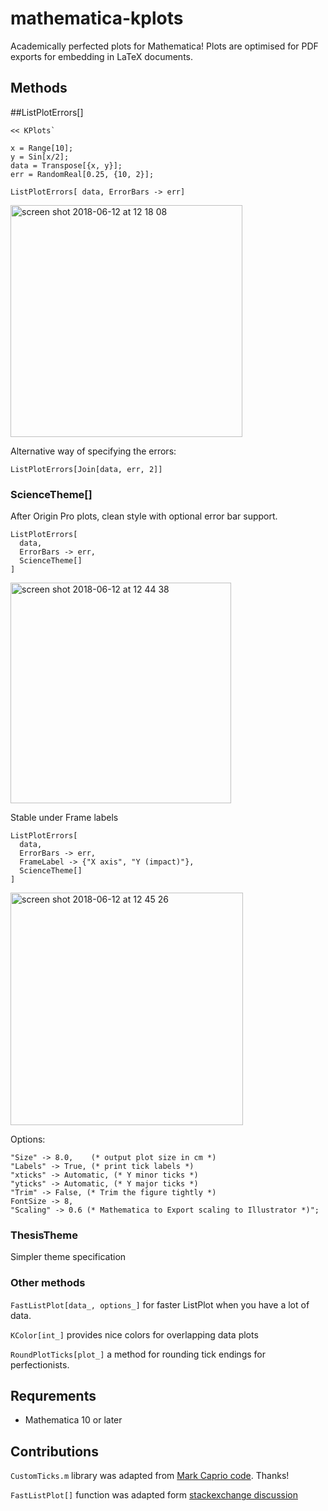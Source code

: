 mathematica-kplots
==================

Academically perfected plots for Mathematica! Plots are optimised for PDF exports for embedding in LaTeX documents. 

## Methods

##ListPlotErrors[]  

    << KPlots`

    x = Range[10];
    y = Sin[x/2];
    data = Transpose[{x, y}];
    err = RandomReal[0.25, {10, 2}];
    
    ListPlotErrors[ data, ErrorBars -> err]

<img width="371" alt="screen shot 2018-06-12 at 12 18 08" src="https://user-images.githubusercontent.com/4820843/41287504-cf8384d6-6e3a-11e8-8eca-c5bb879ff578.png">


Alternative way of specifying the errors:

    ListPlotErrors[Join[data, err, 2]]

### ScienceTheme[]

After Origin Pro plots, clean style with optional error bar support.

    ListPlotErrors[ 
      data, 
      ErrorBars -> err,
      ScienceTheme[]
    ]
    
<img width="353" alt="screen shot 2018-06-12 at 12 44 38" src="https://user-images.githubusercontent.com/4820843/41288555-a1abc6dc-6e3e-11e8-8cd9-8af72b52f4af.png">


Stable under Frame labels 
    
    ListPlotErrors[ 
      data, 
      ErrorBars -> err,
      FrameLabel -> {"X axis", "Y (impact)"},
      ScienceTheme[]
    ]
    
<img width="372" alt="screen shot 2018-06-12 at 12 45 26" src="https://user-images.githubusercontent.com/4820843/41288567-aba13348-6e3e-11e8-9f14-e8065abd13c9.png">

Options: 
    
    "Size" -> 8.0,    (* output plot size in cm *)
	"Labels" -> True, (* print tick labels *)
	"xticks" -> Automatic, (* Y minor ticks *)
	"yticks" -> Automatic, (* Y major ticks *)
	"Trim" -> False, (* Trim the figure tightly *)
	FontSize -> 8,
	"Scaling" -> 0.6 (* Mathematica to Export scaling to Illustrator *)";


### ThesisTheme

Simpler theme specification 




### Other methods

`FastListPlot[data_, options_]` for faster ListPlot when you have a lot of data.

`KColor[int_]` provides nice colors for overlapping data plots

`RoundPlotTicks[plot_]` a method for rounding tick endings for perfectionists. 



## Requrements

 - Mathematica 10 or later

## Contributions 

`CustomTicks.m` library was adapted from [Mark Caprio code](http://scidraw.nd.edu/). Thanks!

`FastListPlot[]` function was adapted form [stackexchange discussion](http://mathematica.stackexchange.com/questions/140/listplot-plotting-large-data-fast)
